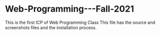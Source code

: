 # Web-Programming---Fall-2021
This is the first ICP of Web Programming Class
This file has the source and screenshots files and the installation process. 
